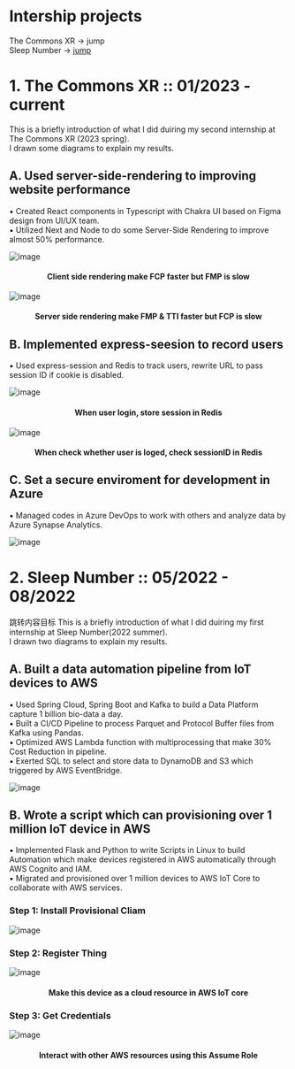 # Intership projects  

The Commons XR -> jump  
Sleep Number -> [jump](#jump)  

# 1. The Commons XR :: 01/2023 - current
This is a briefly introduction of what I did duiring my second internship at The Commons XR (2023 spring).  
I drawn some diagrams to explain my results.  

## A. Used server-side-rendering to improving website performance
▪ Created React components in Typescript with Chakra UI based on Figma design from UI/UX team.  
▪ Utilized Next and Node to do some Server-Side Rendering to improve almost 50% performance.  

![image](https://github.com/TotallyNewGuy/work-project-diagram/blob/main/TC/CSR.png)
<h4 align="center">Client side rendering make FCP faster but FMP is slow</h4>  

![image](https://github.com/TotallyNewGuy/work-project-diagram/blob/main/TC/SSR.png)
<h4 align="center">Server side rendering make FMP & TTI faster but FCP is slow</h4>  

## B. Implemented express-seesion to record users
▪ Used express-session and Redis to track users, rewrite URL to pass session ID if cookie is disabled.

![image](https://github.com/TotallyNewGuy/work-project-diagram/blob/main/TC/login.png)
<h4 align="center">When user login, store session in Redis</h4>  

![image](https://github.com/TotallyNewGuy/work-project-diagram/blob/main/TC/call.png)
<h4 align="center">When check whether user is loged, check sessionID in Redis</h4>  

## C. Set a secure enviroment for development in Azure
▪ Managed codes in Azure DevOps to work with others and analyze data by Azure Synapse Analytics.

![image](https://github.com/TotallyNewGuy/work-project-diagram/blob/main/TC/azure.png)  


# 2. Sleep Number :: 05/2022 - 08/2022
<span id="jump">跳转内容目标</span>
This is a briefly introduction of what I did duiring my first internship at Sleep Number(2022 summer).  
I drawn two diagrams to explain my results.  

## A. Built a data automation pipeline from IoT devices to AWS
▪ Used Spring Cloud, Spring Boot and Kafka to build a Data Platform capture 1 billion bio-data a day.  
▪ Built a CI/CD Pipeline to process Parquet and Protocol Buffer files from Kafka using Pandas.  
▪ Optimized AWS Lambda function with multiprocessing that make 30% Cost Reduction in pipeline.  
▪ Exerted SQL to select and store data to DynamoDB and S3 which triggered by AWS EventBridge.  

![image](https://github.com/TotallyNewGuy/work-project-diagram/blob/main/SN/sleep%20number%201.png)

## B. Wrote a script which can provisioning over 1 million IoT device in AWS
▪ Implemented Flask and Python to write Scripts in Linux to build Automation which make devices registered in AWS automatically through AWS Cognito and IAM.  
▪ Migrated and provisioned over 1 million devices to AWS IoT Core to collaborate with AWS services.  

### Step 1: Install Provisional Cliam
![image](https://github.com/TotallyNewGuy/work-project-diagram/blob/main/SN/sleep%20number%20A.png)

### Step 2: Register Thing
![image](https://github.com/TotallyNewGuy/work-project-diagram/blob/main/SN/sleep%20number%20B.png)

<h4 align="center">Make this device as a cloud resource in AWS IoT core</h4>  

### Step 3: Get Credentials
![image](https://github.com/TotallyNewGuy/work-project-diagram/blob/main/SN/sleep%20number%20C.png)

<h4 align="center">Interact with other AWS resources using this Assume Role</h4>  


